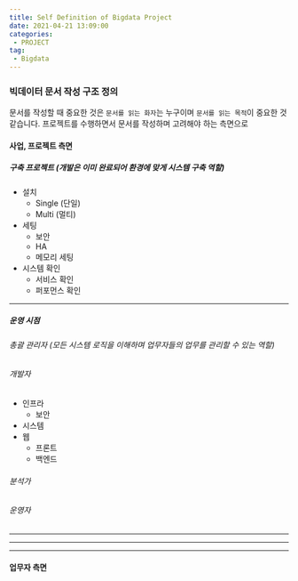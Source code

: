 ```yaml
---
title: Self Definition of Bigdata Project
date: 2021-04-21 13:09:00
categories:
 - PROJECT
tag:
 - Bigdata
---
```


### 빅데이터 문서 작성 구조 정의

문서를 작성할 때 중요한 것은 `문서를 읽는 화자`는 누구이며 `문서를 읽는 목적`이 중요한 것 같습니다. 프로젝트를 수행하면서 문서를 작성하며 고려해야 하는 측면으로 

<!-- more -->

#### 사업, 프로젝트 측면

##### 구축 프로젝트 (개발은 이미 완료되어 환경에 맞게 시스템 구축 역할)

- 설치
  - Single (단일)
  - Multi (멀티)
- 세팅
  - 보안
  - HA
  - 메모리 세팅
- 시스템 확인
  - 서비스 확인
  - 퍼포먼스 확인



---

##### 운영 시점

###### 총괄 관리자 (모든 시스템 로직을 이해하며 업무자들의 업무를 관리할 수 있는 역할)

###### 개발자

- 인프라
  - 보안
- 시스템
- 웹
  - 프론트
  - 백엔드

###### 분석가

###### 운영자

---



---

---

#### 업무자 측면

